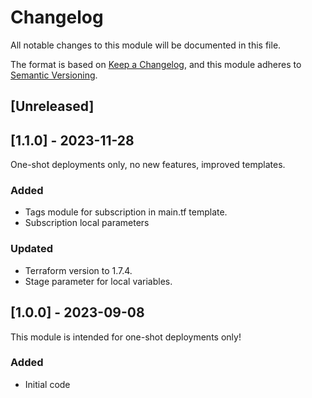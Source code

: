 # Changelog

All notable changes to this module will be documented in this file.

The format is based on [Keep a Changelog](https://keepachangelog.com/en/1.1.0/),
and this module adheres to [Semantic Versioning](https://semver.org/spec/v2.0.0.html).

## [Unreleased]


## [1.1.0] - 2023-11-28

One-shot deployments only, no new features, improved templates.

### Added

- Tags module for subscription in main.tf template.
- Subscription local parameters

### Updated

- Terraform version to 1.7.4.
- Stage parameter for local variables.

## [1.0.0] - 2023-09-08

This module is intended for one-shot deployments only!

### Added

- Initial code
